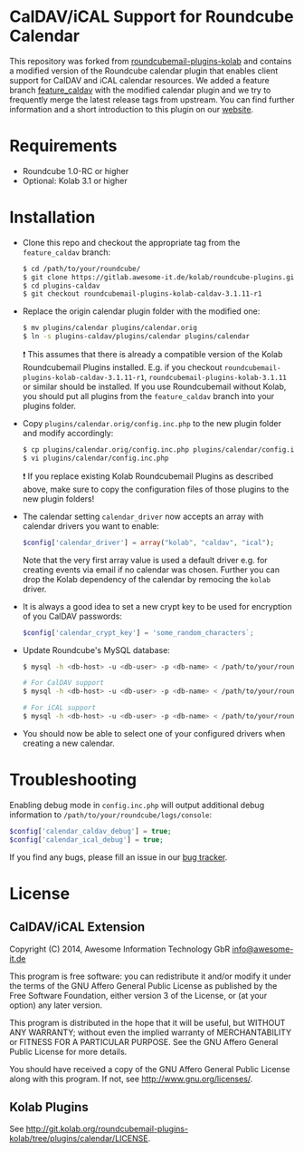 CalDAV/iCAL Support for Roundcube Calendar
==========================================
This repository was forked from [roundcubemail-plugins-kolab](http://git.kolab.org/roundcubemail-plugins-kolab) and contains a modified version of the Roundcube calendar plugin that enables client support for CalDAV and iCAL calendar resources. We added a feature branch [feature_caldav](https://gitlab.awesome-it.de/kolab/roundcube-plugins/tree/feature_caldav) with the modified calendar plugin and we try to frequently merge the latest release tags from upstream. You can find further information and a short introduction to this plugin on our [website](http://awesome-it.de/2014/02/22/Kolab-CalDAV-iCAL/).

Requirements
============
* Roundcube 1.0-RC or higher
* Optional: Kolab 3.1 or higher

Installation
============
* Clone this repo and checkout the appropriate tag from the `feature_caldav` branch:

    ```bash
    $ cd /path/to/your/roundcube/
    $ git clone https://gitlab.awesome-it.de/kolab/roundcube-plugins.git plugins-caldav
    $ cd plugins-caldav 
    $ git checkout roundcubemail-plugins-kolab-caldav-3.1.11-r1
    ```

* Replace the origin calendar plugin folder with the modified one:

    ```bash
    $ mv plugins/calendar plugins/calendar.orig
    $ ln -s plugins-caldav/plugins/calendar plugins/calendar
    ```


    :exclamation: This assumes that there is already a compatible version of the Kolab Roundcubemail Plugins installed. 
    E.g. if you checkout `roundcubemail-plugins-kolab-caldav-3.1.11-r1`, `roundcubemail-plugins-kolab-3.1.11` or similar should be installed.
    If you use Roundcubemail without Kolab, you should put all plugins from the `feature_caldav` branch into your plugins folder.

* Copy `plugins/calendar.orig/config.inc.php` to the new plugin folder and modify accordingly:

    ```bash
    $ cp plugins/calendar.orig/config.inc.php plugins/calendar/config.inc.php
    $ vi plugins/calendar/config.inc.php
    ```


    :exclamation: If you replace existing Kolab Roundcubemail Plugins as described above, make sure to copy the configuration files of those plugins to the new plugin folders!

* The calendar setting `calendar_driver` now accepts an array with calendar drivers you want to enable:

    ```php
    $config['calendar_driver'] = array("kolab", "caldav", "ical");
    ```

    Note that the very first array value is used a default driver e.g. for creating events via email if no calendar was chosen.
    Further you can drop the Kolab dependency of the calendar by remocing the `kolab` driver.

* It is always a good idea to set a new crypt key to be used for encryption of you CalDAV passwords:

    ```php
    $config['calendar_crypt_key'] = 'some_random_characters`;
    ```

* Update Roundcube's MySQL database:

    ```bash
    $ mysql -h <db-host> -u <db-user> -p <db-name> < /path/to/your/roundcube/plugins-caldav/plugins/calendar/drivers/database/SQL/mysql.initial.sql

    # For CalDAV support
    $ mysql -h <db-host> -u <db-user> -p <db-name> < /path/to/your/roundcube/plugins-caldav/plugins/calendar/drivers/caldav/SQL/mysql.initial.sql

    # For iCAL support
    $ mysql -h <db-host> -u <db-user> -p <db-name> < /path/to/your/roundcube/plugins-caldav/plugins/calendar/drivers/ical/SQL/mysql.initial.sql
    ```

* You should now be able to select one of your configured drivers when creating a new calendar.

Troubleshooting
===============

Enabling debug mode in `config.inc.php` will output additional debug information to `/path/to/your/roundcube/logs/console`:

```php
$config['calendar_caldav_debug'] = true;
$config['calendar_ical_debug'] = true;
```

If you find any bugs, please fill an issue in our [bug tracker](https://gitlab.awesome-it.de/kolab/roundcube-plugins/issues).

License
=======

CalDAV/iCAL Extension
---------------------

Copyright (C) 2014, Awesome Information Technology GbR <info@awesome-it.de>
 
This program is free software: you can redistribute it and/or modify
it under the terms of the GNU Affero General Public License as
published by the Free Software Foundation, either version 3 of the
License, or (at your option) any later version.
 
This program is distributed in the hope that it will be useful,
but WITHOUT ANY WARRANTY; without even the implied warranty of
MERCHANTABILITY or FITNESS FOR A PARTICULAR PURPOSE. See the
GNU Affero General Public License for more details.
 
You should have received a copy of the GNU Affero General Public License
along with this program. If not, see <http://www.gnu.org/licenses/>.

Kolab Plugins
-------------
See http://git.kolab.org/roundcubemail-plugins-kolab/tree/plugins/calendar/LICENSE.
